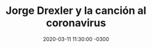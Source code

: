 ---
layout: post
category: Coqueto Escenario
date: 2020-03-11 11:30:00 -0300
title: Jorge Drexler y la canción al coronavirus
image: https://oceano.uy/api/images/programas/Abrepalabra/8962227819339576209918053454441411510272n.jpg
summary: En adelanto exclusivo de Coqueto Escenario, Lubo Adusto presentó la canción que compuso Jorge Drexler al coronavirus.
file: https://audios.oceanofm.com/programas/Abrepalabra/20-03-11coqueto.mp3
duration: 25:50
oceanourl: https://oceano.uy/abrepalabra/coqueto-escenario/21078-jorge-drexler-y-la-cancion-al-coronavirus
---